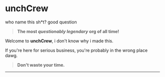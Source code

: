 # unchCrew 

who name this sh*t? good question

> **The most *questionably legendary* org of all time!**

Welcome to **unchCrew**,  i don't know why i made this.

If you're here for serious business, you're probably in the wrong place dawg.

> **Don't waste your time.**

---

